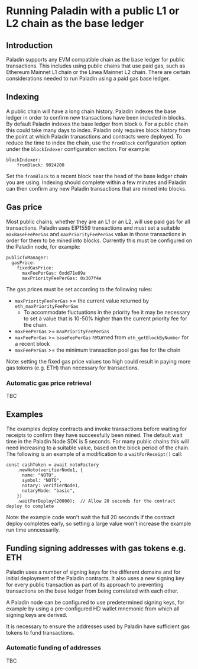 # Running Paladin with a public L1 or L2 chain as the base ledger

## Introduction

Paladin supports any EVM compatible chain as the base ledger for public transactions. This includes using public chains that use paid gas, such as Ethereum Mainnet L1 chain or the Linea Mainnet L2 chain. There
are certain considerations needed to run Paladin using a paid gas base ledger.

## Indexing

A public chain will have a long chain history. Paladin indexes the base ledger in order to confirm new transactions have been included in blocks. By default Paladin indexes the base ledger from block `0`. For a public
chain this could take many days to index. Paladin only requires block history from the point at which Paladin tranasctions and contracts were deployed. To reduce the time to index the chain, use the `fromBlock` configuration
option under the `blockIndexer` configuration section. For example:

```
blockIndexer:
    fromBlock: 9024200
```

Set the `fromBlock` to a recent block near the head of the base ledger chain you are using. Indexing should complete within a few minutes and Paladin can then confirm any new Paladin transactions that are mined into blocks.

## Gas price

Most public chains, whether they are an L1 or an L2, will use paid gas for all transactions. Paladin uses EIP1559 transactions and must set a suitable `maxBaseFeePerGas` and `maxPriorityFeePerGas` value in those transactions
in order for them to be mined into blocks. Currently this must be configured on the Paladin node, for example:

```
publicTxManager:
  gasPrice:
    fixedGasPrice:
      maxFeePerGas: 0xdd71e69a
      maxPriorityFeePerGas: 0x307f4e
```

The gas prices must be set according to the following rules:

  - `maxPriorityFeePerGas` >= the current value returned by `eth_maxPriorityFeePerGas`
    - To accommodate fluctuations in the priority fee it may be necessary to set a value that is 10-50% higher than the current priority fee for the chain.
  - `maxFeePerGas` >= `maxPriorityFeePerGas`
  - `maxFeePerGas` >= `baseFeePerGas` returned from `eth_getBlockByNumber` for a recent block
  - `maxFeePerGas` >= the minimum transaction pool gas fee for the chain

Note: setting the fixed gas price values too high could result in paying more gas tokens (e.g. ETH) than necessary for transactions.

### Automatic gas price retrieval

TBC

## Examples

The examples deploy contracts and invoke transactions before waiting for receipts to confirm they have succeesfully been mined. The default wait time in the Paladin Node SDK is 5 seconds. For many
public chains this will need increasing to a suitable value, based on the block period of the chain. The following is an example of a modification to a `waitForReceipt()` call:

```
const cashToken = await notoFactory
    .newNoto(verifierNode1, {
      name: "NOTO",
      symbol: "NOTO",
      notary: verifierNode1,
      notaryMode: "basic",
    })
    .waitForDeploy(20000);  // Allow 20 seconds for the contract deploy to complete
```

Note: the example code won't wait the full 20 seconds if the contract deploy completes early, so setting a large value won't increase the example run time unncessarily.

## Funding signing addresses with gas tokens e.g. ETH

Paladin uses a number of signing keys for the different domains and for initial deployment of the Paladin contracts. It also uses a new signing key for every public transaction as part of its approach to
preventing transactions on the base ledger from being correlated with each other.

A Paladin node can be configured to use predetermined signing keys, for example by using a pre-configured HD wallet mnemonic from which all signing keys are derived.

It is necessary to ensure the addresses used by Paladin have sufficient gas tokens to fund transactions.

### Automatic funding of addresses

TBC
